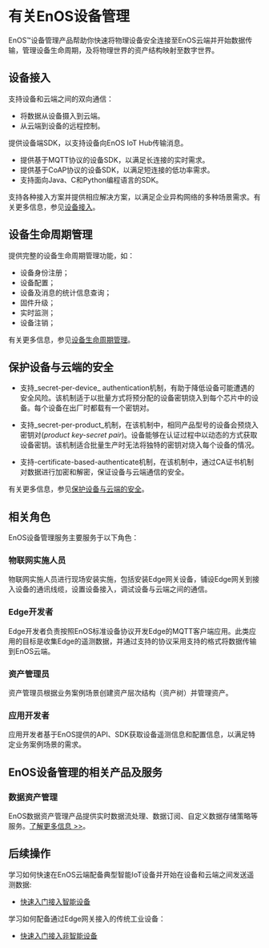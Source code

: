 # 有关EnOS设备管理

EnOS™设备管理产品帮助你快速将物理设备安全连接至EnOS云端并开始数据传输，管理设备生命周期，及将物理世界的资产结构映射至数字世界。

## 设备接入<deviceconnectivity>

支持设备和云端之间的双向通信：
- 将数据从设备摄入到云端。
- 从云端到设备的远程控制。

提供设备端SDK，以支持设备向EnOS IoT Hub传输消息。

- 提供基于MQTT协议的设备SDK，以满足长连接的实时需求。
- 提供基于CoAP协议的设备SDK，以满足短连接的低功率需求。
- 支持面向Java、C和Python编程语言的SDK。

支持各种接入方案并提供相应解决方案，以满足企业异构网络的多种场景需求。有关更多信息，参见[设备接入](learn/connection_scenarios)。

## 设备生命周期管理<devicelifecyclemanagement>

提供完整的设备生命周期管理功能，如：

- 设备身份注册；
- 设备配置；
- 设备及消息的统计信息查询；
- 固件升级；
- 实时监测；
- 设备注销；

有关更多信息，参见[设备生命周期管理](learn/device_lifecycle_management)。

## 保护设备与云端的安全<deviceandcloudsecurity>

- 支持_secret-per-device_ authentication机制，有助于降低设备可能遭遇的安全风险。该机制适于以批量方式将预分配的设备密钥烧入到每个芯片中的设备。每个设备在出厂时都载有一个密钥对。

- 支持_secret-per-product_机制，在该机制中，相同产品型号的设备会预烧入密钥对(_product key-secret pair_)。设备能够在认证过程中以动态的方式获取设备密钥。该机制适合批量生产时无法将独特的密钥对烧入每个设备的情况。

- 支持-certificate-based-authenticate机制，在该机制中，通过CA证书机制对数据进行加密和解密，保证设备与云端通信的安全。

有关更多信息，参见[保护设备与云端的安全](learn/deviceconnection_authentication)。

## 相关角色

EnOS设备管理服务主要服务于以下角色：

### 物联网实施人员

物联网实施人员进行现场安装实施，包括安装Edge网关设备，铺设Edge网关到接入设备的通讯线缆，设置设备接入，调试设备与云端之间的通信。

### Edge开发者

Edge开发者负责按照EnOS标准设备协议开发Edge的MQTT客户端应用。此类应用的目标是收集Edge的遥测数据，并通过支持的协议采用支持的格式将数据传输到EnOS云端。

### 资产管理员

资产管理员根据业务案例场景创建资产层次结构（资产树）并管理资产。

### 应用开发者

应用开发者基于EnOS提供的API、SDK获取设备遥测信息和配置信息，以满足特定业务案例场景的需求。

## EnOS设备管理的相关产品及服务

### 数据资产管理

EnOS数据资产管理产品提供实时数据流处理、数据订阅、自定义数据存储策略等服务。[了解更多信息 >>](/docs/data-asset/zh_CN/2.0.9/data_asset_overview)。

## 后续操作

学习如何快速在EnOS云端配备典型智能IoT设备并开始在设备和云端之间发送遥测数据:

- [快速入门接入智能设备](quickstart/gettingstarted_device_connection)

学习如何配备通过Edge网关接入的传统工业设备：

- [快速入门接入非智能设备](quickstart/gettingstarted_edge_connection)
